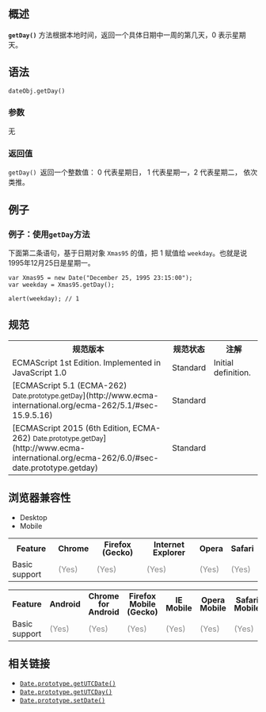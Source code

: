 ## 概述

**`getDay()`** 方法根据本地时间，返回一个具体日期中一周的第几天，0 表示星期天。

## 语法

    dateObj.getDay()

### 参数

无

### 返回值

`getDay() `返回一个整数值： 0 代表星期日， 1 代表星期一，2 代表星期二， 依次类推。

## 例子

### 例子：使用`getDay`方法

下面第二条语句，基于日期对象 `Xmas95` 的值，把 1 赋值给 `weekday`。也就是说1995年12月25日是星期一。

    var Xmas95 = new Date("December 25, 1995 23:15:00");
    var weekday = Xmas95.getDay();

    alert(weekday); // 1

## 规范

<table class="standard-table">

<tbody>

<tr>

<th scope="col">规范版本</th>

<th scope="col">规范状态</th>

<th scope="col">注解</th>

</tr>

<tr>

<td>ECMAScript 1st Edition. Implemented in JavaScript 1.0</td>

<td>Standard</td>

<td>Initial definition.</td>

</tr>

<tr>

<td>[ECMAScript 5.1 (ECMA-262)  
<small lang="zh-CN">Date.prototype.getDay</small>](http://www.ecma-international.org/ecma-262/5.1/#sec-15.9.5.16)</td>

<td><span class="spec-Standard">Standard</span></td>

<td> </td>

</tr>

<tr>

<td>[ECMAScript 2015 (6th Edition, ECMA-262)  
<small lang="zh-CN">Date.prototype.getDay</small>](http://www.ecma-international.org/ecma-262/6.0/#sec-date.prototype.getday)</td>

<td><span class="spec-Standard">Standard</span></td>

<td> </td>

</tr>

</tbody>

</table>

## 浏览器兼容性

<div class="htab"><a name="AutoCompatibilityTable" id="AutoCompatibilityTable"></a>

*   <a>Desktop</a>
*   <a>Mobile</a>

</div>

<div id="compat-desktop">

<table class="compat-table">

<tbody>

<tr>

<th style="line-height: 16px;">Feature</th>

<th style="line-height: 16px;">Chrome</th>

<th style="line-height: 16px;">Firefox (Gecko)</th>

<th style="line-height: 16px;">Internet Explorer</th>

<th style="line-height: 16px;">Opera</th>

<th style="line-height: 16px;">Safari</th>

</tr>

<tr>

<td>Basic support</td>

<td><span title="Please update this with the earliest version of support." style="color: #888;">(Yes)</span></td>

<td><span title="Please update this with the earliest version of support." style="color: #888;">(Yes)</span></td>

<td><span title="Please update this with the earliest version of support." style="color: #888;">(Yes)</span></td>

<td><span title="Please update this with the earliest version of support." style="color: #888;">(Yes)</span></td>

<td><span title="Please update this with the earliest version of support." style="color: #888;">(Yes)</span></td>

</tr>

</tbody>

</table>

</div>

<div id="compat-mobile">

<table class="compat-table">

<tbody>

<tr>

<th style="line-height: 16px;">Feature</th>

<th style="line-height: 16px;">Android</th>

<th style="line-height: 16px;">Chrome for Android</th>

<th style="line-height: 16px;">Firefox Mobile (Gecko)</th>

<th style="line-height: 16px;">IE Mobile</th>

<th style="line-height: 16px;">Opera Mobile</th>

<th style="line-height: 16px;">Safari Mobile</th>

</tr>

<tr>

<td>Basic support</td>

<td><span title="Please update this with the earliest version of support." style="color: #888;">(Yes)</span></td>

<td><span title="Please update this with the earliest version of support." style="color: #888;">(Yes)</span></td>

<td><span title="Please update this with the earliest version of support." style="color: #888;">(Yes)</span></td>

<td><span title="Please update this with the earliest version of support." style="color: #888;">(Yes)</span></td>

<td><span title="Please update this with the earliest version of support." style="color: #888;">(Yes)</span></td>

<td><span title="Please update this with the earliest version of support." style="color: #888;">(Yes)</span></td>

</tr>

</tbody>

</table>

</div>

## 相关链接

*   [`Date.prototype.getUTCDate()`](/zh-CN/docs/Web/JavaScript/Reference/Global_Objects/Date/getUTCDate "getUTCDate() 方法以世界时为标准，返回一个指定的日期对象为一个月中的第几天")
*   [`Date.prototype.getUTCDay()`](/zh-CN/docs/Web/JavaScript/Reference/Global_Objects/Date/getUTCDay "getUTCDay() 方法以世界时为标准，返回一个指定的日期对象为一星期中的第几天，其中 0 代表星期天。")
*   [`Date.prototype.setDate()`](/zh-CN/docs/Web/JavaScript/Reference/Global_Objects/Date/setDate "setDate() 方法根据本地时间来指定一个日期对象的天数。")